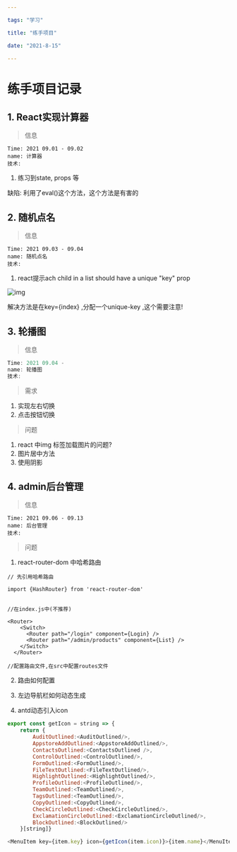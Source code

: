 ```yaml
---

tags: "学习"

title: "练手项目"

date: "2021-8-15"

---
```




# 练手项目记录

## 1. React实现计算器

> 信息

```
Time: 2021 09.01 - 09.02
name: 计算器
技术: 
```

1. 练习到state, props 等





缺陷: 利用了eval()这个方法，这个方法是有害的



## 2. 随机点名

> 信息

```
Time: 2021 09.03 - 09.04
name: 随机点名
技术: 
```



1. react提示ach child in a list should have a unique "key" prop

![img](https://img-blog.csdnimg.cn/2020060214421287.png)



解决方法是在key={index} ,分配一个unique-key ,这个需要注意!



## 3. 轮播图

> 信息

```javascript
Time: 2021 09.04 - 
name: 轮播图
技术: 
```

> 需求

1. 实现左右切换
2. 点击按钮切换



> 问题

1. react 中img 标签加载图片的问题?
2. 图片居中方法
3. 使用阴影



## 4. admin后台管理

> 信息

```
Time: 2021 09.06 - 09.13 
name: 后台管理
技术: 
```



> 问题

1. react-router-dom 中哈希路由

```
// 先引用哈希路由

import {HashRouter} from 'react-router-dom'


//在index.js中(不推荐)

<Router>
    <Switch>
      <Router path="/login" component={Login} />
      <Router path="/admin/products" component={List} />
    </Switch>
  </Router>
  
//配置路由文件,在src中配置routes文件
```

2. 路由如何配置



3. 左边导航栏如何动态生成



4. antd动态引入icon

```javascript
export const getIcon = string => {
    return {
        AuditOutlined:<AuditOutlined/>,
        AppstoreAddOutlined:<AppstoreAddOutlined/>,
        ContactsOutlined:<ContactsOutlined />,
        ControlOutlined:<ControlOutlined/>,
        FormOutlined:<FormOutlined/>,
        FileTextOutlined:<FileTextOutlined/>,
        HighlightOutlined:<HighlightOutlined/>,
        ProfileOutlined:<ProfileOutlined/>,
        TeamOutlined:<TeamOutlined/>,
        TagsOutlined:<TeamOutlined/>,
        CopyOutlined:<CopyOutlined/>,
        CheckCircleOutlined:<CheckCircleOutlined/>,
        ExclamationCircleOutlined:<ExclamationCircleOutlined/>,
        BlockOutlined:<BlockOutlined/>
    }[string]}

<MenuItem key={item.key} icon={getIcon(item.icon)}>{item.name}</MenuItem>
```


